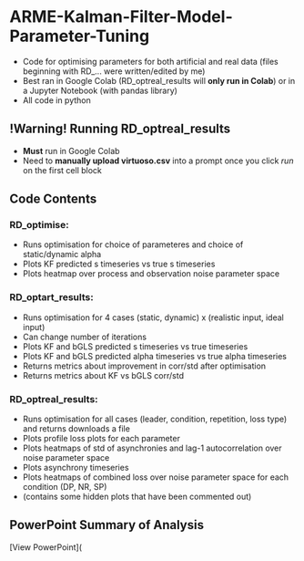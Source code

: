 # ARME-Kalman-Filter-Model-Parameter-Tuning
- Code for optimising parameters for both artificial and real data (files beginning with RD_... were written/edited by me)
- Best ran in Google Colab (RD_optreal_results will **only run in Colab**) or in a Jupyter Notebook (with pandas library)
- All code in python

## !Warning! Running RD_optreal_results 
- **Must** run in Google Colab
- Need to **manually upload virtuoso.csv** into a prompt once you click *run* on the first cell block

## Code Contents
### RD_optimise:
- Runs optimisation for choice of parameteres and choice of static/dynamic alpha
- Plots KF predicted s timeseries vs true s timeseries
- Plots heatmap over process and observation noise parameter space 

### RD_optart_results:
- Runs optimisation for 4 cases (static, dynamic) x (realistic input, ideal input)
- Can change number of iterations
- Plots KF and bGLS predicted s timeseries vs true timeseries
- Plots KF and bGLS predicted alpha timeseries vs true alpha timeseries
- Returns metrics about improvement in corr/std after optimisation
- Returns metrics about KF vs bGLS corr/std


### RD_optreal_results:
- Runs optimisation for all cases (leader, condition, repetition, loss type) and returns downloads a file 
- Plots profile loss plots for each parameter
- Plots heatmaps of std of asynchronies and lag-1 autocorrelation over noise parameter space
- Plots asynchrony timeseries
- Plots heatmaps of combined loss over noise parameter space for each condition (DP, NR, SP)
- (contains some hidden plots that have been commented out)

## PowerPoint Summary of Analysis
[View PowerPoint](
